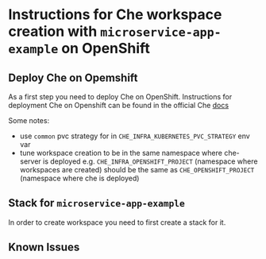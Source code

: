 # Instructions for Che workspace creation with `microservice-app-example` on OpenShift

## Deploy Che on Opemshift 

As a first step you need to deploy Che on OpenShift. Instructions for deployment Che on Openshift can be found in the official Che [docs](https://www.eclipse.org/che/docs/openshift-single-user.html#openshift-container-platform)

Some notes:

- use `common` pvc strategy for in `CHE_INFRA_KUBERNETES_PVC_STRATEGY` env var
- tune workspace creation to be in the same namespace where che-server is deployed e.g. `CHE_INFRA_OPENSHIFT_PROJECT` (namespace where workspaces are created) should be the same as `CHE_OPENSHIFT_PROJECT` (namespace where che is deployed)

## Stack for `microservice-app-example`

In order to create workspace you need to first create a stack for it.

## Known Issues

